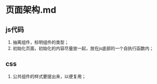 # 页面架构.md


## js代码

1. 抽离组件，标明组件的类型；
2. 初始化页面，初始化的内容尽量放一起，放在js底部的一个自执行函数内；


## css

1. 公共组件的样式要提出来，以便复用；
